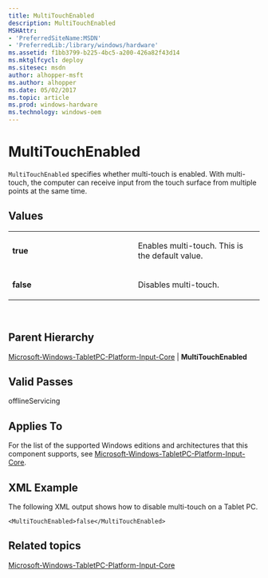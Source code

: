 ```yaml
---
title: MultiTouchEnabled
description: MultiTouchEnabled
MSHAttr:
- 'PreferredSiteName:MSDN'
- 'PreferredLib:/library/windows/hardware'
ms.assetid: f1bb3799-b225-4bc5-a200-426a82f43d14
ms.mktglfcycl: deploy
ms.sitesec: msdn
author: alhopper-msft
ms.author: alhopper
ms.date: 05/02/2017
ms.topic: article
ms.prod: windows-hardware
ms.technology: windows-oem
---
```


# MultiTouchEnabled


`MultiTouchEnabled` specifies whether multi-touch is enabled. With multi-touch, the computer can receive input from the touch surface from multiple points at the same time.

## Values


<table>
<colgroup>
<col width="50%" />
<col width="50%" />
</colgroup>
<tbody>
<tr class="odd">
<td><p><strong>true</strong></p></td>
<td><p>Enables multi-touch. This is the default value.</p></td>
</tr>
<tr class="even">
<td><p><strong>false</strong></p></td>
<td><p>Disables multi-touch.</p></td>
</tr>
</tbody>
</table>

 

## Parent Hierarchy


[Microsoft-Windows-TabletPC-Platform-Input-Core](microsoft-windows-tabletpc-platform-input-core.md) | **MultiTouchEnabled**

## Valid Passes


offlineServicing

## Applies To


For the list of the supported Windows editions and architectures that this component supports, see [Microsoft-Windows-TabletPC-Platform-Input-Core](microsoft-windows-tabletpc-platform-input-core.md).

## XML Example


The following XML output shows how to disable multi-touch on a Tablet PC.

```
<MultiTouchEnabled>false</MultiTouchEnabled>
```

## Related topics


[Microsoft-Windows-TabletPC-Platform-Input-Core](microsoft-windows-tabletpc-platform-input-core.md)

 

 







